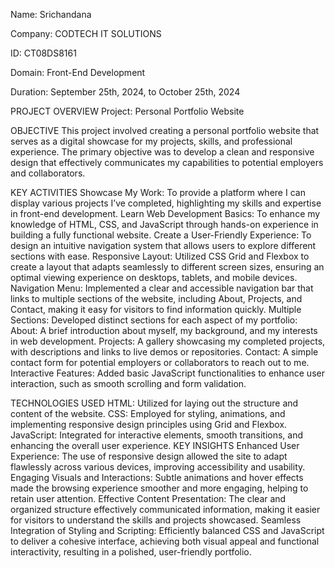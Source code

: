 Name: Srichandana

Company: CODTECH IT SOLUTIONS

ID: CT08DS8161

Domain: Front-End Development

Duration: September 25th, 2024, to October 25th, 2024


PROJECT OVERVIEW
Project: Personal Portfolio Website

OBJECTIVE
This project involved creating a personal portfolio website that serves as a digital showcase for my projects, skills, and professional experience. The primary objective was to develop a clean and responsive design that effectively communicates my capabilities to potential employers and collaborators.

KEY ACTIVITIES
Showcase My Work: To provide a platform where I can display various projects I’ve completed, highlighting my skills and expertise in front-end development.
Learn Web Development Basics: To enhance my knowledge of HTML, CSS, and JavaScript through hands-on experience in building a fully functional website.
Create a User-Friendly Experience: To design an intuitive navigation system that allows users to explore different sections with ease.
Responsive Layout: Utilized CSS Grid and Flexbox to create a layout that adapts seamlessly to different screen sizes, ensuring an optimal viewing experience on desktops, tablets, and mobile devices.
Navigation Menu: Implemented a clear and accessible navigation bar that links to multiple sections of the website, including About, Projects, and Contact, making it easy for visitors to find information quickly.
Multiple Sections: Developed distinct sections for each aspect of my portfolio:
About: A brief introduction about myself, my background, and my interests in web development.
Projects: A gallery showcasing my completed projects, with descriptions and links to live demos or repositories.
Contact: A simple contact form for potential employers or collaborators to reach out to me.
Interactive Features: Added basic JavaScript functionalities to enhance user interaction, such as smooth scrolling and form validation.

TECHNOLOGIES USED 
HTML: Utilized for laying out the structure and content of the website.
CSS: Employed for styling, animations, and implementing responsive design principles using Grid and Flexbox.
JavaScript: Integrated for interactive elements, smooth transitions, and enhancing the overall user experience.
KEY INSIGHTS
Enhanced User Experience: The use of responsive design allowed the site to adapt flawlessly across various devices, improving accessibility and usability.
Engaging Visuals and Interactions: Subtle animations and hover effects made the browsing experience smoother and more engaging, helping to retain user attention.
Effective Content Presentation: The clear and organized structure effectively communicated information, making it easier for visitors to understand the skills and projects showcased.
Seamless Integration of Styling and Scripting: Efficiently balanced CSS and JavaScript to deliver a cohesive interface, achieving both visual appeal and functional interactivity, resulting in a polished, user-friendly portfolio.
